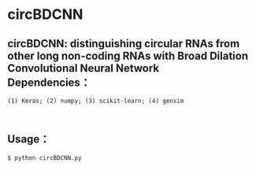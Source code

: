 # circBDCNN
circBDCNN: distinguishing circular RNAs from other long non-coding RNAs with Broad Dilation Convolutional Neural Network
<br>Dependencies：
-----
    (1) Keras; (2) numpy; (3) scikit-learn; (4) gensim
<br>Usage：
-----
    $ python circBDCNN.py
